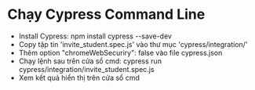 # Chạy Cypress Command Line

* Install Cypress: npm install cypress --save-dev
* Copy tập tin 'invite_student.spec.js' vào thư mục 'cypress/integration/'
* Thêm option "chromeWebSecuriry": false vào file cypress.json 
* Chạy lệnh sau trên cửa sổ cmd: cypress run  cypress/integration/invite_student.spec.js
* Xem kết quả hiển thị trên cửa sổ cmd